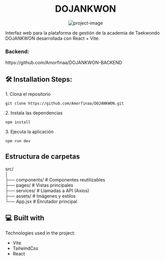 <h1 align="center" id="title">DOJANKWON</h1>

<p align="center"><img src="https://socialify.git.ci/Amorfinaa/DOJANKWON/image?description=1&amp;font=Jost&amp;language=1&amp;name=1&amp;pattern=Signal&amp;theme=Dark" alt="project-image"></p>

<p id="description">Interfaz web para la plataforma de gestión de la academia de Taekwondo DOJANKWON desarrollada con React + Vite. <br> <h3>Backend:</h3> https://github.com/Amorfinaa/DOJANKWON-BACKEND</p>

<h2>🛠️ Installation Steps:</h2>

<p>1. Clona el repositorio</p>

```
git clone https://github.com/Amorfinaa/DOJANKWON.git
```

<p>2. Instala las dependencias</p>

```
npm install
```

<p>3. Ejecuta la aplicación</p>

```
npm run dev
```

  
<h2>Estructura de carpetas</h2>
src/<br>
│<br>
├── components/       # Componentes reutilizables<br>
├── pages/            # Vistas principales<br>
├── services/         # Llamadas a API (Axios)<br>
├── assets/           # Imágenes y estilos<br>
└── App.jsx           # Enrutador principal

<h2>💻 Built with</h2>

Technologies used in the project:

*   Vite
*   TailwindCss
*   React
